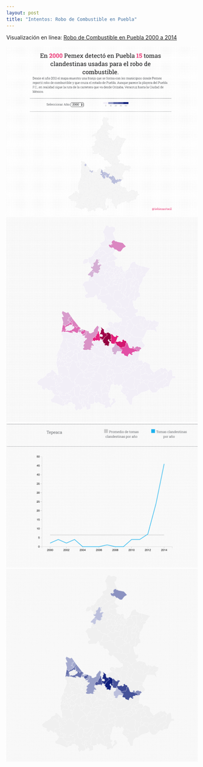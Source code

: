 ```yaml
---
layout: post
title: "Intentos: Robo de Combustible en Puebla"
---
```


Visualización en línea: [Robo de Combustible en Puebla 2000 a 2014](http://gobiernofacil.com/herramientas/robo-de-combustible-en-puebla)

![_config.yml](/images/2015/09/07/puebla-tomas-clandestinas.gif)
![_config.yml](/images/2015/09/07/puebla-tomas-clandestinas-1.png)
![_config.yml](/images/2015/09/07/puebla-tomas-clandestinas-3.png)
![_config.yml](/images/2015/09/07/puebla-tomas-clandestinas-2.png)
